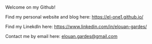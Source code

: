 Welcome on my Github!

Find my personal website and blog here: https://el-one1.github.io/

Find my LinekdIn here: https://www.linkedin.com/in/elouan-gardes/

Contact me by email here: elouan.gardes@gmail.com
